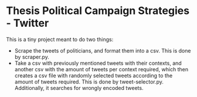 # Thesis Political Campaign Strategies - Twitter
This is a tiny project meant to do two things:

* Scrape the tweets of politicians, and format them into a csv. This is done by scraper.py.
* Take a csv with previously mentioned tweets with their contexts, and another csv with the amount of tweets per context required, which then creates a csv file with randomly selected tweets according to the amount of tweets required. This is done by tweet-selector.py. Additionally, it searches for wrongly encoded tweets.

